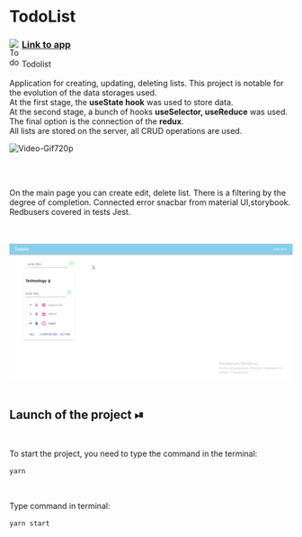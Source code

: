 # TodoList

<a href="https://nastyaz23.github.io/TodoList/">
  <div>
   <img align="left" alt="Todo" width="22px" src="https://i.ya-webdesign.com/images/internet-transparent-globe-8.png" />
   <h3><a href="https://nastyaz23.github.io/TodoList/">Link to app </a></h3>
  </div>
</a>

Todolist
<br/>
<br/>
Application for creating, updating, deleting lists. This project is notable for the evolution of the data storages used. 
<br/>
At the first stage, the <b>useState hook</b> was used to store data. 
<br/>
At the second stage, a bunch of hooks <b>useSelector, useReduce</b> was used. 
<br/>
The final option is the connection of the <b>redux</b>. 
<br/>
All lists are stored on the server, all CRUD operations are used.


![Video-Gif720p](./src/assets/image/todo.gif)

<br/>
<br/>

On the main page you can create edit, delete list. There is a filtering by the degree of completion. Connected error snacbar from material UI,storybook. Redbusers covered in tests Jest.

<br/>
<br/>

<img width="850" alt="Todo" src="./src/assets/image/todol.png">

<br/>
<br/>


## Launch of the project ⏯

<br/>

To start the project, you need to type the command in the terminal:

```javascript
yarn
```

<br/>

Type command in terminal:

```javascript
yarn start
```

<br/>
